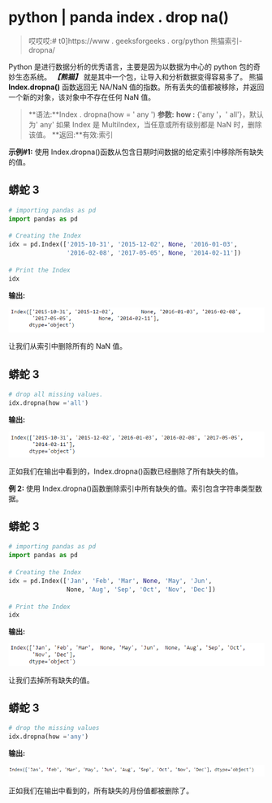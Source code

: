 # python | panda index . drop na()

> 哎哎哎:# t0]https://www . geeksforgeeks . org/python 熊猫索引-dropna/

Python 是进行数据分析的优秀语言，主要是因为以数据为中心的 python 包的奇妙生态系统。 ***【熊猫】*** 就是其中一个包，让导入和分析数据变得容易多了。
熊猫 **Index.dropna()** 函数返回无 NA/NaN 值的指数。所有丢失的值都被移除，并返回一个新的对象，该对象中不存在任何 NaN 值。

> **语法:**Index . dropna(how = ' any ')
> **参数:**
> **how :** {'any '，' all'}，默认为' any'
> 如果 Index 是 MultiIndex，当任意或所有级别都是 NaN 时，删除该值。
> **返回:**有效:索引

**示例#1:** 使用 Index.dropna()函数从包含日期时间数据的给定索引中移除所有缺失的值。

## 蟒蛇 3

```py
# importing pandas as pd
import pandas as pd

# Creating the Index
idx = pd.Index(['2015-10-31', '2015-12-02', None, '2016-01-03',
                '2016-02-08', '2017-05-05', None, '2014-02-11'])

# Print the Index
idx
```

**输出:**

![](img/8b5869da154d458be1a325c8a1493b64.png)

让我们从索引中删除所有的 NaN 值。

## 蟒蛇 3

```py
# drop all missing values.
idx.dropna(how ='all')
```

**输出:**

![](img/bba471483708dfc00ec5600c57536b13.png)

正如我们在输出中看到的，Index.dropna()函数已经删除了所有缺失的值。

**例 2:** 使用 Index.dropna()函数删除索引中所有缺失的值。索引包含字符串类型数据。

## 蟒蛇 3

```py
# importing pandas as pd
import pandas as pd

# Creating the Index
idx = pd.Index(['Jan', 'Feb', 'Mar', None, 'May', 'Jun',
                None, 'Aug', 'Sep', 'Oct', 'Nov', 'Dec'])

# Print the Index
idx
```

**输出:**

![](img/37e5a5f0304479ab76e3afe72e42eafb.png)

让我们去掉所有缺失的值。

## 蟒蛇 3

```py
# drop the missing values
idx.dropna(how ='any')
```

**输出:**

![](img/3707517cd789254e15080eda08872def.png)

正如我们在输出中看到的，所有缺失的月份值都被删除了。